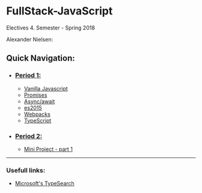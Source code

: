 # FullStack-JavaScript

Electives 4. Semester - Spring 2018

Alexander Nielsen:

## Quick Navigation:
- ### [Period 1:](https://github.com/cph-an178/FullStack-JavaScript/tree/master/Period1)
    - [Vanilla Javascript](https://github.com/cph-an178/FullStack-JavaScript/tree/master/Period1/JavaScriptExercises)
    - [Promises](https://github.com/cph-an178/FullStack-JavaScript/tree/master/Period1/PromisesExercise)
    - [Async/await](https://github.com/cph-an178/FullStack-JavaScript/tree/master/Period1/Async_functions)
    - [es2015](https://github.com/cph-an178/FullStack-JavaScript/tree/master/Period1/es2015_exercises)
    - [Webpacks](https://github.com/cph-an178/FullStack-JavaScript/tree/master/Period1/webpackExercise)
    - [TypeScript](https://github.com/cph-an178/FullStack-JavaScript/tree/master/Period1/typescript_exercise)

- ### [Period 2:](https://github.com/cph-an178/FullStack-JavaScript/tree/master/Period2)
    - [Mini Project - part 1](https://github.com/cph-an178/FullStack-JavaScript/tree/master/Period2/miniproject)

---
### Usefull links:

- [Microsoft's TypeSearch](https://microsoft.github.io/TypeSearch/)
